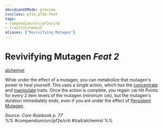 ```yaml
---
obsidianUIMode: preview
cssclass: pf2e,pf2e-feat
tags:
- compendium/src/pf2e/crb
- trait/alchemist
aliases: ["Revivifying Mutagen"]
---
```

# Revivifying Mutagen  *Feat 2*  
[alchemist](rules/traits/alchemist.md "Alchemist Class Trait")  


While under the effect of a mutagen, you can metabolize that mutagen's power to heal yourself. This uses a single action, which has the [concentrate](rules/traits/concentrate.md "Concentrate Action & Ability Trait") and [manipulate](rules/traits/manipulate.md "Manipulate General Trait") traits. Once the action is complete, you regain `1d6` Hit Points for every 2 item levels of the mutagen (minimum `1d6`), but the mutagen's duration immediately ends, even if you are under the effect of [Persistent Mutagen](compendium/feats/persistent-mutagen.md).

*Source: Core Rulebook p. 77*  
%% #compendium/src/pf2e/crb #trait/alchemist %%